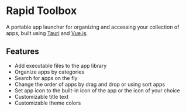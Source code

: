 # Rapid Toolbox

A portable app launcher for organizing and accessing your collection of apps, built using [Tauri](https://tauri.app/) and [Vue.js](https://vuejs.org/).

## Features

- Add executable files to the app library
- Organize apps by categories
- Search for apps on the fly
- Change the order of apps by drag and drop or using sort apps
- Set app icon to the built-in icon of the app or the icon of your choice
- Customizable title text
- Customizable theme colors

